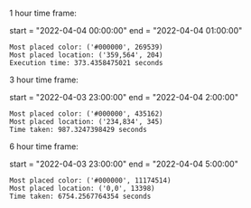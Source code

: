 1 hour time frame:

start = "2022-04-04 00:00:00"
end = "2022-04-04 01:00:00"

    Most placed color: ('#000000', 269539)
    Most placed location: ('359,564', 204)
    Execution time: 373.4358475021 seconds
   
3 hour time frame:

start = "2022-04-03 23:00:00"
end = "2022-04-04 2:00:00"

    Most placed color: ('#000000', 435162)
    Most placed location: ('234,834', 345)
    Time taken: 987.3247398429 seconds


6 hour time frame:

start = "2022-04-03 23:00:00"
end = "2022-04-04 5:00:00"

    Most placed color: ('#000000', 11174514)
    Most placed location: ('0,0', 13398)
    Time taken: 6754.2567764354 seconds
